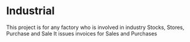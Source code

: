 # Industrial
This project is for any factory who is involved in industry
Stocks, Stores, Purchase and Sale
It issues invoices for Sales and Purchases
